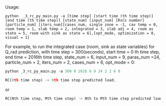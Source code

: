 Usage:
```
python  _3_rc_py_main.py -a [time step] [start time (th time step)] [end time (th time step)] [state_num] [input_num] [RsCs number] [particle_num] [iters_num][cases_num, single zone = -1, cav temp = 0, room temp = 1, slab temp = 2, integrated = 3, slab adj = 4, room as state = 5, room with sink as state = 6],[opt_mode, optimization = 0, visual = 1]
```
For example, to run the integrated case (room, sink as state variables) for Q_rad prediction, with time step = 300(seconds), start time = 0 th time step, end time = 2016th time step, state_num = 6, input_num = 9, paras_num =24, particle_num = 2, iters_num = 2, cases_num = 6, opt_mode = 0:

```python
python _3_rc_py_main.py -a 300 0 2016 6 9 24 2 2 6 0
```

```python
RC(0th time step) -> 0th time step predicted load;
```
or
```python
RC(Nth time step, Mth time step) -> Nth to Mth time step predicted loads. 
```